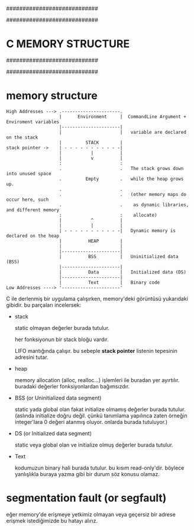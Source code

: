############################

############################
# C MEMORY STRUCTURE
############################

############################

# memory structure

```
High Addresses ---> .----------------------.
                    |      Environment     |  CommandLine Argument + Enviroment variables
                    |----------------------|
                    |                      |   variable are declared on the stack
                    |         STACK        |
stack pointer ->    | - - - - - - - - - - -|
                    |           |          |
                    |           v          |
                    :                      :
                    .                      .   The stack grows down into unused space
                    .         Empty        .   while the heap grows up.
                    .                      .
                    .                      .   (other memory maps do occur here, such
                    .                      .    as dynamic libraries, and different memory
                    :                      :    allocate)
                    |           ^          |
                    |           |          |
                    | - - - - - - - - - - -|   Dynamic memory is declared on the heap
                    |          HEAP        |
                    |                      |
                    |----------------------|
                    |          BSS         |   Uninitialized data (BSS)
                    |----------------------|
                    |          Data        |   Initialized data (DS)
                    |----------------------|
                    |          Text        |   Binary code
Low Addresses ----> '----------------------'
```

C ile derlenmiş bir uygulama çalışırken, memory'deki görüntüsü yukarıdaki gibidir. bu parçaları incelersek:

- stack

  static olmayan değerler burada tutulur.

  her fonksiyonun bir stack bloğu vardır.

  LIFO mantığında çalışır. bu sebeple __stack pointer__ listenin tepesinin adresini tutar.

- heap

  memory allocation (alloc, realloc...) işlemleri ile buradan yer ayırtılır. buradaki değerler fonksiyonlardan bağımsızdır.

- BSS (or Uninitialized data segment)

  static yada global olan fakat initialize olmamış değerler burada tutulur. (aslında initialize doğru değil. çünkü tanımlama yapılınca zaten örneğin integer'lara 0 değeri atanmış oluyor. onlarda burada tutuluyor.)

- DS (or Initialized data segment)

  static veya global olan ve initialize olmuş değerler burada tutulur.

- Text

  kodumuzun binary hali burada tutulur. bu kısım read-only'dir. böylece yanlışlıkla buraya yazma gibi bir durum söz konusu olamaz.

# segmentation fault (or segfault)
eğer memory'de erişmeye yetkimiz olmayan veya geçersiz bir adrese erişmek istediğimizde bu hatayı alırız.
